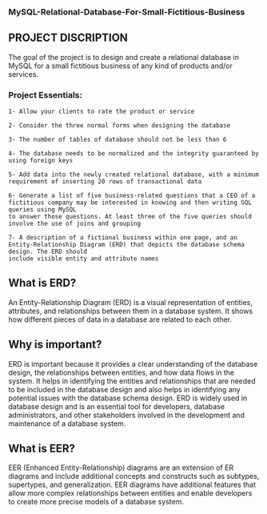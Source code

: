 ### MySQL-Relational-Database-For-Small-Fictitious-Business

## PROJECT DISCRIPTION 

The goal of the project is to design and create a relational database in MySQL for a small fictitious business of any kind of products and/or services. 

### Project Essentials: 
    
    1- Allow your clients to rate the product or service
    
    2- Consider the three normal forms when designing the database 
    
    3- The number of tables of database should not be less than 6 
    
    4- The database needs to be normalized and the integrity guaranteed by using foreign keys
    
    5- Add data into the newly created relational database, with a minimum requirement of inserting 20 rows of transactional data 
    
    6- Generate a list of five business-related questions that a CEO of a fictitious company may be interested in knowing and then writing SQL queries using MySQL 
    to answer those questions. At least three of the five queries should involve the use of joins and grouping
    
    7- A description of a fictional business within one page, and an Entity-Relationship Diagram (ERD) that depicts the database schema design. The ERD should        
    include visible entity and attribute names
    
    
## What is ERD? 
    
An Entity-Relationship Diagram (ERD) is a visual representation of entities, attributes, and relationships between them in a database system. It shows how 
different pieces of data in a database are related to each other. 
    
## Why is important? 
    
ERD is important because it provides a clear understanding of the database design, the relationships between entities, and how data flows in the system. It 
helps in identifying the entities and relationships that are needed to be included in the database design and also helps in identifying any potential issues 
with the database schema design. ERD is widely used in database design and is an essential tool for developers, database administrators, and other stakeholders 
involved in the development and maintenance of a database system.

## What is EER? 

EER (Enhanced Entity-Relationship) diagrams are an extension of ER diagrams and include additional concepts and constructs such as subtypes, supertypes, and generalization. EER diagrams have additional features that allow more complex relationships between entities and enable developers to create more precise models of a database system. 
    
    
    
